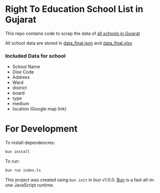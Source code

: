 # Right To Education School List in Gujarat

This repo contains code to scrap the data of [all schools in Gujarat](https://rte.orpgujarat.com/Common/SchoolList)

All school data are stored in [data_final.json](./data_final.json) and [data_final.xlsx](./data_final.xlsx)

### Included Data for school

- School Name
- Dise Code
- Address
- Ward
- district
- board
- type
- medium
- location (Google map link)

# For Development

To install dependencies:

```bash
bun install
```

To run:

```bash
bun run index.ts
```

This project was created using `bun init` in bun v1.0.0. [Bun](https://bun.sh) is a fast all-in-one JavaScript runtime.
